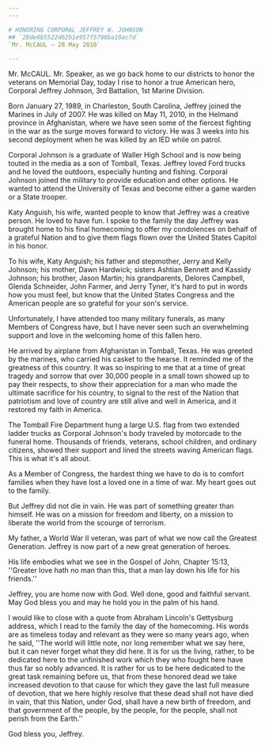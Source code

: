 ```yaml
---
---

# HONORING CORPORAL JEFFREY W. JOHNSON
## `28de0b5522d62b1e957f5798ba10ac7d`
`Mr. McCAUL — 28 May 2010`

---
```



Mr. McCAUL. Mr. Speaker, as we go back home to our districts to honor 
the veterans on Memorial Day, today I rise to honor a true American 
hero, Corporal Jeffrey Johnson, 3rd Battalion, 1st Marine Division.

Born January 27, 1989, in Charleston, South Carolina, Jeffrey joined 
the Marines in July of 2007. He was killed on May 11, 2010, in the 
Helmand province in Afghanistan, where we have seen some of the 
fiercest fighting in the war as the surge moves forward to victory. He 
was 3 weeks into his second deployment when he was killed by an IED 
while on patrol.



Corporal Johnson is a graduate of Waller High School and is now being 
touted in the media as a son of Tomball, Texas. Jeffrey loved Ford 
trucks and he loved the outdoors, especially hunting and fishing. 
Corporal Johnson joined the military to provide education and other 
options. He wanted to attend the University of Texas and become either 
a game warden or a State trooper.

Katy Anguish, his wife, wanted people to know that Jeffrey was a 
creative person. He loved to have fun. I spoke to the family the day 
Jeffrey was brought home to his final homecoming to offer my 
condolences on behalf of a grateful Nation and to give them flags flown 
over the United States Capitol in his honor.

To his wife, Katy Anguish; his father and stepmother, Jerry and Kelly 
Johnson; his mother, Dawn Hardwick; sisters Ashtian Bennett and Kassidy 
Johnson; his brother, Jason Martin; his grandparents, Delores Campbell, 
Glenda Schneider, John Farmer, and Jerry Tyner, it's hard to put in 
words how you must feel, but know that the United States Congress and 
the American people are so grateful for your son's service.

Unfortunately, I have attended too many military funerals, as many 
Members of Congress have, but I have never seen such an overwhelming 
support and love in the welcoming home of this fallen hero.

He arrived by airplane from Afghanistan in Tomball, Texas. He was 
greeted by the marines, who carried his casket to the hearse. It 
reminded me of the greatness of this country. It was so inspiring to me 
that at a time of great tragedy and sorrow that over 30,000 people in a 
small town showed up to pay their respects, to show their appreciation 
for a man who made the ultimate sacrifice for his country, to signal to 
the rest of the Nation that patriotism and love of country are still 
alive and well in America, and it restored my faith in America.

The Tomball Fire Department hung a large U.S. flag from two extended 
ladder trucks as Corporal Johnson's body traveled by motorcade to the 
funeral home. Thousands of friends, veterans, school children, and 
ordinary citizens, showed their support and lined the streets waving 
American flags. This is what it's all about.



As a Member of Congress, the hardest thing we have to do is to 
comfort families when they have lost a loved one in a time of war. My 
heart goes out to the family.

But Jeffrey did not die in vain. He was part of something greater 
than himself. He was on a mission for freedom and liberty, on a mission 
to liberate the world from the scourge of terrorism.

My father, a World War II veteran, was part of what we now call the 
Greatest Generation. Jeffrey is now part of a new great generation of 
heroes.

His life embodies what we see in the Gospel of John, Chapter 15:13, 
''Greater love hath no man than this, that a man lay down his life for 
his friends.''

Jeffrey, you are home now with God. Well done, good and faithful 
servant. May God bless you and may he hold you in the palm of his hand.

I would like to close with a quote from Abraham Lincoln's Gettysburg 
address, which I read to the family the day of the homecoming. His 
words are as timeless today and relevant as they were so many years 
ago, when he said, ''The world will little note, nor long remember what 
we say here, but it can never forget what they did here. It is for us 
the living, rather, to be dedicated here to the unfinished work which 
they who fought here have thus far so nobly advanced. It is rather for 
us to be here dedicated to the great task remaining before us, that 
from these honored dead we take increased devotion to that cause for 
which they gave the last full measure of devotion, that we here highly 
resolve that these dead shall not have died in vain, that this Nation, 
under God, shall have a new birth of freedom, and that government of 
the people, by the people, for the people, shall not perish from the 
Earth.''

God bless you, Jeffrey.

